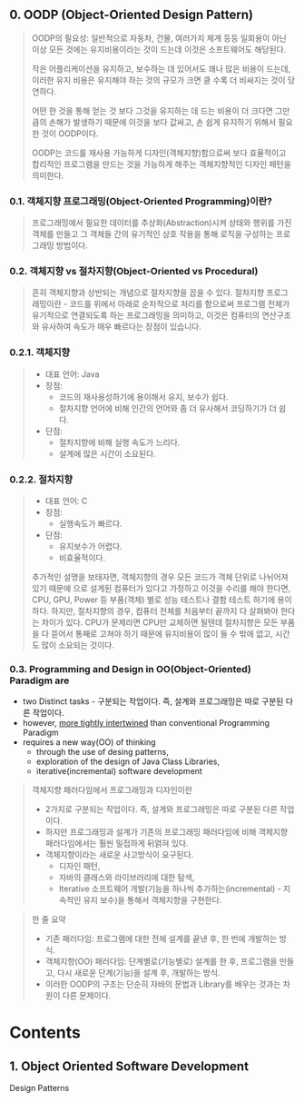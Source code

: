 ## 0. OODP (Object-Oriented Design Pattern)

> OODP의 필요성:
> 일반적으로 자동차, 건물, 여러가지 체계 등등 일회용이 아닌 이상 모든 것에는 유지비용이라는 것이 드는데 이것은 소프트웨어도 해당된다.
> 
> 작은 어플리케이션을 유지하고, 보수하는 데 있어서도 꽤나 많은 비용이 드는데, 이러한 유지 비용은 유지해야 하는 것의 규모가 크면 클 수록 더 비싸지는 것이 당연하다.
> 
> 어떤 한 것을 통해 얻는 것 보다 그것을 유지하는 데 드는 비용이 더 크다면 그만큼의 손해가 발생하기 때문에 이것을 보다 값싸고, 손 쉽게 유지하기 위해서 필요한 것이 OODP이다.
> 
> OODP는 코드를 재사용 가능하게 디자인(객체지향)함으로써 보다 효율적이고 합리적인 프로그램을 만드는 것을 가능하게 해주는 객체지향적인 디자인 패턴을 의미한다.

### 0.1. 객체지향 프로그래밍(Object-Oriented Programming)이란?
> 
> 프로그래밍에서 필요한 데이터를 추상화(Abstraction)시켜 상태와 행위를 가진 객체를 만들고 그 객체들 간의 유기적인 상호 작용을 통해 로직을 구성하는 프로그래밍 방법이다.

### 0.2. 객체지향 vs 절차지향(Object-Oriented vs Procedural)
> 
> 흔히 객체지향과 상반되는 개념으로 절차지향을 꼽을 수 있다.
> 절차지향 프로그래밍이란 - 코드를 위에서 아래로 순차적으로 처리를 함으로써 프로그램 전체가 유기적으로 연결되도록 하는 프로그래밍을 의미하고, 이것은 컴퓨터의 연산구조와 유사하여 속도가 매우 빠르다는 장점이 있습니다.

### 0.2.1. 객체지향
> * 대표 언어: Java
> * 장점:
>   * 코드의 재사용성하기에 용이해서 유지, 보수가 쉽다.
>   * 절차지향 언어에 비해 인간의 언어와 좀 더 유사해서 코딩하기가 더 쉽다.
> * 단점:
>   * 절차지향에 비해 실행 속도가 느리다.
>   * 설계에 많은 시간이 소요된다.

### 0.2.2. 절차지향
> * 대표 언어: C
> * 장점:
>   * 실행속도가 빠르다.
> * 단점:
>   * 유지보수가 어렵다.
>   * 비효율적이다.
> 
> 추가적인 설명을 보태자면, 객체지향의 경우 모든 코드가 객체 단위로 나뉘어져 있기 때문에 으로 설계된 컴퓨터가 있다고 가정하고 이것을 수리를 해야 한다면, CPU, GPU, Power 등 부품(객체) 별로 성능 테스트나 결함 테스트 하기에 용이하다. 하지만, 절차지향의 경우, 컴퓨터 전체를 처음부터 끝까지 다 살펴봐야 한다는 차이가 있다. CPU가 문제라면 CPU만 교체하면 될텐데 절차지향은 모든 부품을 다 뜯어서 통째로 고쳐야 하기 때문에 유지비용이 많이 들 수 밖에 없고, 시간도 많이 소요되는 것이다.

### 0.3. Programming and Design in OO(Object-Oriented) Paradigm are
* two Distinct tasks - 구분되는 작업이다. 즉, 설계와 프로그래밍은 따로 구분된 다른 작업이다.
* however, <u>more tightly intertwined</u> than conventional Programming Paradigm
* requires a new way(OO) of thinking
  * through the use of desing patterns,
  * exploration of the design of Java Class Libraries,
  * iterative(incremental) software development
> 객체지향 패러다임에서 프로그래밍과 디자인이란
> * 2가지로 구분되는 작업이다. 즉, 설계와 프로그래밍은 따로 구분된 다른 작업이다.
> * 하지만 프로그래밍과 설계가 기존의 프로그래밍 패러다임에 비해 객체지향 패러다임에서는 훨씬 밀접하게 뒤얽혀 있다.
> * 객체지향이라는 새로운 사고방식이 요구된다.  
>   * 디자인 패턴,
>   * 자바의 클래스와 라이브러리에 대한 탐색,
>   * Iterative 소프트웨어 개발(기능을 하나씩 추가하는(incremental) - 지속적인 유지 보수)을 통해서 객체지향을 구현한다.

> 한 줄 요약
> * 기존 패러다임: 프로그램에 대한 전체 설계를 끝낸 후, 한 번에 개발하는 방식.
> * 객체지향(OO) 패러다임: 단계별로(기능별로) 설계를 한 후, 프로그램을 만들고, 다시 새로운 단계(기능)을 설계 후, 개발하는 방식.
> * 이러한 OODP의 구조는 단순히 자바의 문법과 Library를 배우는 것과는 차원이 다른 문제이다.

# Contents
## 1. Object Oriented Software Development

Design Patterns
